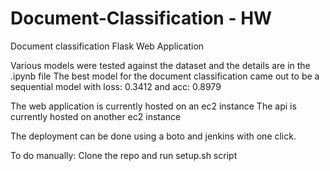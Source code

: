 # Document-Classification - HW

Document classification Flask Web Application  

Various models were tested against the dataset and the details are in the .ipynb file The best model for the document classification came out to be a sequential model with loss: 0.3412 and acc: 0.8979  

The web application is currently hosted on an ec2 instance The api is currently hosted on another ec2 instance  

The deployment can be done using a boto and jenkins with one click.  

To do manually: Clone the repo and run setup.sh script
